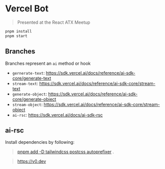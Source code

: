 # Vercel Bot

> Presented at the React ATX Meetup

```bash
pnpm install
pnpm start
```

## Branches

Branches represent an `ai` method or hook

* `gernerate-text`: https://sdk.vercel.ai/docs/reference/ai-sdk-core/generate-text
* `stream-text`: https://sdk.vercel.ai/docs/reference/ai-sdk-core/stream-text
* `generate-object`: https://sdk.vercel.ai/docs/reference/ai-sdk-core/generate-object
* `stream-object`: https://sdk.vercel.ai/docs/reference/ai-sdk-core/stream-object
* `ai-rsc`: https://sdk.vercel.ai/docs/ai-sdk-rsc

## ai-rsc

Install dependencies by following:

> [pnpm add -D tailwindcss postcss autoprefixer](https://tailwindcss.com/docs/guides/nextjs) .

> https://v0.dev
